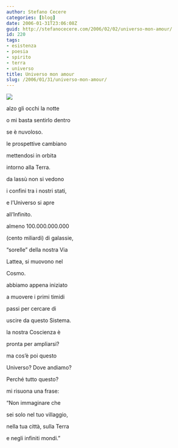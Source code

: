 ```yaml
---
author: Stefano Cecere
categories: [blog]
date: 2006-01-31T23:06:08Z
guid: http://stefanocecere.com/2006/02/02/universo-mon-amour/
id: 220
tags:
- esistenza
- poesia
- spirito
- terra
- universo
title: Universo mon amour
slug: /2006/01/31/universo-mon-amour/
---
```


![](/wp-content/universomonamour.jpg)

alzo gli occhi la notte
  
o mi basta sentirlo dentro
  
se è nuvoloso.

le prospettive cambiano
  
mettendosi in orbita
  
intorno alla Terra.

da lassù non si vedono
  
i confini tra i nostri stati,
  
e l’Universo si apre
  
all’Infinito.

almeno 100.000.000.000
  
(cento miliardi) di galassie,
  
“sorelle” della nostra Via
  
Lattea, si muovono nel
  
Cosmo.

abbiamo appena iniziato
  
a muovere i primi timidi
  
passi per cercare di
  
uscire da questo Sistema.

la nostra Coscienza è
  
pronta per ampliarsi?
  
ma cos’è poi questo
  
Universo? Dove andiamo?

Perché tutto questo?

mi risuona una frase:
  
“Non immaginare che
  
sei solo nel tuo villaggio,
  
nella tua città, sulla Terra
  
e negli infiniti mondi.”